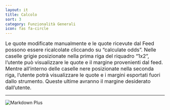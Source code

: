 ```yaml
---
layout: it
title: Calcolo
sort: 3
category: Funzionalità Generali
icon: fas fa-circle
---
```

<p class="message">
    
</p>
<font size="3"> Le quote modificate manualmente e le quote ricevute dal Feed possono essere ricalcolate cliccando su “calculate odds”. Nelle caselle grigie posizionate nella prima riga del riquadro “1x2”, l’utente può visualizzare le quote e il margine provenienti dal feed. Mentre all’interno delle caselle nere posizionate nella seconda riga, l’utente potrà visualizzare le quote e i margini esportati fuori dallo strumento. Queste ultime avranno il margine desiderato dall’utente.</font> 

---

![Markdown Plus]({{site.baseurl}}/public/images/gestione-quote/quote-calcolate-aggiornate.png)

